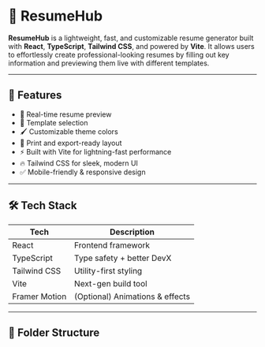 # 💼 ResumeHub

**ResumeHub** is a lightweight, fast, and customizable resume generator built with **React**, **TypeScript**, **Tailwind CSS**, and powered by **Vite**. It allows users to effortlessly create professional-looking resumes by filling out key information and previewing them live with different templates.

---

## 🚀 Features

- 🧾 Real-time resume preview
- 🎨 Template selection
- 🖌️ Customizable theme colors
- 📄 Print and export-ready layout
- ⚡ Built with Vite for lightning-fast performance
- 🔥 Tailwind CSS for sleek, modern UI
- ✅ Mobile-friendly & responsive design

---

## 🛠 Tech Stack

| Tech             | Description                      |
|------------------|----------------------------------|
| React            | Frontend framework               |
| TypeScript       | Type safety + better DevX        |
| Tailwind CSS     | Utility-first styling            |
| Vite             | Next-gen build tool              |
| Framer Motion    | (Optional) Animations & effects  |

---

## 📂 Folder Structure

